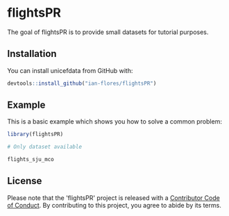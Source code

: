 # flightsPR

<!-- badges: start -->
<!-- badges: end -->

The goal of flightsPR is to provide small datasets for tutorial purposes. 

## Installation

You can install unicefdata from GitHub with:

```r
devtools::install_github("ian-flores/flightsPR")
```

## Example

This is a basic example which shows you how to solve a common problem:

``` r
library(flightsPR)

# Only dataset available

flights_sju_mco 
```

## License
Please note that the 'flightsPR' project is released with a
[Contributor Code of Conduct](CODE_OF_CONDUCT.md).
By contributing to this project, you agree to abide by its terms.
